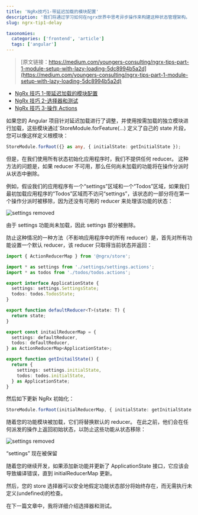 ```yaml
---
title: 'NgRx技巧1-带延迟加载的模块配置'
description: '我们将通过学习如何在ngrx世界中思考异步操作来构建这种状态管理架构。 将从一些简单的示例开始，最终构建从 @Effects 中获取 Firebase 数据库中的数据'
slug: ngrx-tip1-delay

taxonomies:
  categories: ['frontend', 'article']
  tags: ['angular']
---
```


> [原文链接：https://medium.com/youngers-consulting/ngrx-tips-part-1-module-setup-with-lazy-loading-5dc8994b5a2d](https://medium.com/youngers-consulting/ngrx-tips-part-1-module-setup-with-lazy-loading-5dc8994b5a2d)

- [NgRx 技巧 1-带延迟加载的模块配置](http://aqrun.com/blog/javascript/2018/03/17-NgRx技巧1-带延迟加载的模块配置.html)
- [NgRx 技巧 2-选择器和测试](0)
- [NgRx 技巧 3-操作 Actions](0)

如果您的 Angular 项目针对延迟加载进行了调整，并使用按需加载的独立模块进行加载，这些模块通过`StoreModule.forFeature(...) 定义了自己的 state 片段，您可以像这样定义根模块：

```ts
StoreModule.forRoot({} as any, { initialState: getInitialState });
```

但是，在我们使用所有状态初始化应用程序时，我们不提供任何 reducer。 这种方法的问题是，如果 reducer 不可用，那么任何尚未加载的功能将在操作分派时从状态中删除。

例如，假设我们的应用程序有一个“settings”区域和一个“Todos”区域，如果我们最初加载应用程序的“Todos”区域而不访问“settings”，该状态的一部分将在第一个操作分派时被移除，因为还没有可用的 reducer 来处理该功能的状态：

![settings removed](https://cdn.oicnp.com/images/js/ngrxtipimg1.png)

由于 settings 功能尚未加载，因此 settings 部分被删除。

防止这种情况的一种方法（不影响应用程序中的所有 reducer）是，首先对所有功能设置一个默认 reducer，该 reducer 只取得当前状态并返回：

```ts
import { ActionReducerMap } from '@ngrx/store';

import * as settings from './settings/settings.actions';
import * as todos from './todos/todos.actions';

export interface ApplicationState {
  settings: settings.SettingsState;
  todos: todos.TodosState;
}

export function defaultReducer<T>(state: T) {
  return state;
}

export const initailReducerMap = {
  settings: defaultReducer,
  todos: defaultReducer,
} as ActionReducerMap<ApplicationState>;

export function getInitailState() {
  return {
    settings: settings.initialState,
    todos: todos.initialState,
  } as ApplicationState;
}
```

然后如下更新 NgRx 初始化：

```ts
StoreModule.forRoot(initialReducerMap, { initialState: getInitialState });
```

随着您的功能模块被加载，它们将替换默认的 reducer。 在此之前，他们会在任何派发的操作上返回初始状态，以防止这些功能从状态移除：

![settings removed](https://cdn.oicnp.com/images/js/ngrxtipimg2.png)

“settings” 现在被保留

随着您的继续开发，如果添加新功能并更新了 ApplicationState 接口，它应该会导致编译错误，直到 initialReducerMap 更新。

然后，您的 store 选择器可以安全地假定功能状态部分将始终存在，而无需执行未定义(undefined)的检查。

在下一篇文章中，我将详细介绍选择器和测试。
